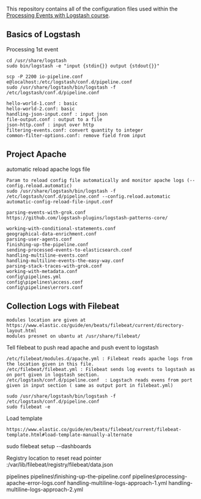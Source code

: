 This repository contains all of the configuration files used within the [Processing Events with Logstash course](https://l.codingexplained.com/course/logstash?src=github).

## Basics of Logstash
Processing 1st event
```
cd /usr/share/logstash
sudo bin/logstash -e "input {stdin{}} output {stdout{}}"

scp -P 2200 io-pipeline.conf e@localhost:/etc/logstash/conf.d/pipeline.conf
sudo /usr/share/logstash/bin/logstash -f /etc/logstash/conf.d/pipeline.conf

hello-world-1.conf : basic
hello-world-2.conf: basic
handling-json-input.conf : input json
file-output.conf : output to a file
json-http.conf : input over http
filtering-events.conf: convert quantity to integer
common-filter-options.conf: remove field from input
```

## Project Apache

automatic reload apache logs file
```
Param to reload config file automatically and monitor apache logs (--config.reload.automatic)
sudo /usr/share/logstash/bin/logstash -f /etc/logstash/conf.d/pipeline.conf --config.reload.automatic
automatic-config-reload-file-input.conf

parsing-events-with-grok.conf
https://github.com/logstash-plugins/logstash-patterns-core/

working-with-conditional-statements.conf
geographical-data-enrichment.conf
parsing-user-agents.conf
finishing-up-the-pipeline.conf
sending-processed-events-to-elasticsearch.conf
handling-multiline-events.conf
handling-multiline-events-the-easy-way.conf
parsing-stack-traces-with-grok.conf
working-with-metadata.conf
config\pipelines.yml
config\pipelines\access.conf
config\pipelines\errors.conf
```


## Collection Logs with Filebeat
```
modules location are given at https://www.elastic.co/guide/en/beats/filebeat/current/directory-layout.html
modules presnet on ubantu at /usr/share/filebeat/
```

Tell filebeat to push read apache and push event to logstash
```
/etc/filebeat/modules.d/apache.yml : Filebeat reads apache logs from the location given in this file.
/etc/filebeat/filebeat.yml : Filebeat sends log events to logstash as on port given in logstash section.
/etc/logstash/conf.d/pipeline.conf  : Logstach reads evens from port given in input section ( same as output port in filebeat.yml)

sudo /usr/share/logstash/bin/logstash -f /etc/logstash/conf.d/pipeline.conf
sudo filebeat -e
````

Load template
```
https://www.elastic.co/guide/en/beats/filebeat/current/filebeat-template.html#load-template-manually-alternate
```
sudo filebeat setup --dashboards

Registry location to reset read pointer :/var/lib/filebeat/registry/filebeat/data.json

pipelines
pipelines\finishing-up-the-pipeline.conf
pipelines\processing-apache-error-logs.conf
handling-multiline-logs-approach-1.yml
handling-multiline-logs-approach-2.yml
```
